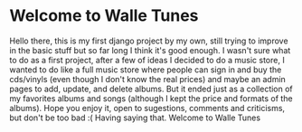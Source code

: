 # Welcome to Walle Tunes

Hello there, this is my first django project by my own, still trying to improve
in the basic stuff but so far long I think it's good enough. 
I wasn't sure what to do as a first project, after a few of ideas I decided to do
a music store, I wanted to do like a full music store where people can sign in and
buy the cds/vinyls (even though I don't know the real prices) and maybe an admin
pages to add, update, and delete albums. But it ended just as a collection of my
favorites albums and songs (although I kept the price and formats of the albums). 
Hope you enjoy it, open to sugestions, comments and criticisms, but don't be too 
bad :( 
Having saying that. Welcome to Walle Tunes